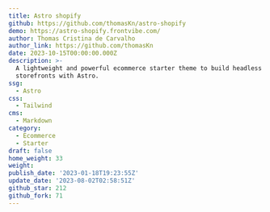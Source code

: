 ```yaml
---
title: Astro shopify
github: https://github.com/thomasKn/astro-shopify
demo: https://astro-shopify.frontvibe.com/
author: Thomas Cristina de Carvalho
author_link: https://github.com/thomasKn
date: 2023-10-15T00:00:00.000Z
description: >-
  A lightweight and powerful ecommerce starter theme to build headless Shopify
  storefronts with Astro.
ssg:
  - Astro
css:
  - Tailwind
cms:
  - Markdown
category:
  - Ecommerce
  - Starter
draft: false
home_weight: 33
weight: 
publish_date: '2023-01-18T19:23:55Z'
update_date: '2023-08-02T02:58:51Z'
github_star: 212
github_fork: 71
---
```

